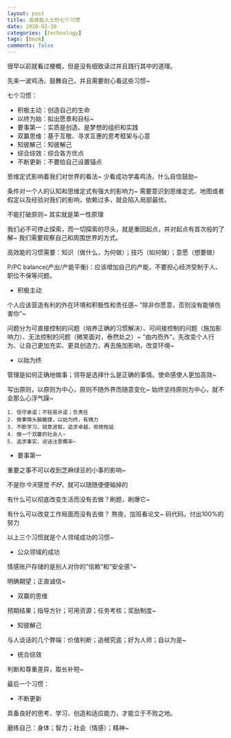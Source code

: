 ```yaml
---
layout: post
title: 高效能人士的七个习惯
date: 2020-02-30
categories: [technology]
tags: [book]
comments: false
---
```




很早以前就看过梗概，但是没有细致读过并且践行其中的道理。



先来一波鸡汤，鼓舞自己，并且需要耐心看这些习惯~ 



七个习惯：

- 积极主动：创造自己的生命
- 以终为始：拟出愿景和目标~
- 要事第一：实质是创造、是梦想的组织和实践
- 双赢思维：基于互敬、寻求互惠的思考框架与心意
- 知彼解己：知彼解己
- 综合综效：综合各方优点
- 不断更新：不要给自己设置锚点



思维定式影响着我们对世界的看法~ 少看成功学毒鸡汤，什么自信鼓励~



条件对一个人的认知和思维定式有强大的影响力~ 需要意识到思维定式、地图或者假定以及经验对我们的影响，依赖过多，就会陷入局部最优。



不能打破原则~ 其实就是第一性原理



我们必不可停止探索，而一切探索的尽头，就是重回起点，并对起点有首次般的了解~ 我们需要观察自己和周围世界的方式。



高效能的习惯需要：知识（做什么，为何做）；技巧（如何做）；意愿（想要做）



P/PC balance(产出/产能平衡)：应该增加自己的产能，不要担心经济受制于人、职位不保等问题。



- 积极主动

个人应该营造有利的外在环境和积极性和责任感~ ”除非你愿意，否则没有能够伤害你“~



问题分为可直接控制的问题（培养正确的习惯解决）、可间接控制的问题（施加影响力）、无法控制的问题（微笑面对，泰然处之）~ ”由内而外“，先改变个人行为、让自己更加充实、更具创造力，再去施加影响，改变环境~



- 以始为终

管理是如何正确地做事；领导是选择什么是正确的事情。使命感使人更加高效~ 



写出原则，以原则为中心，原则不随外界而随意变化~ 始终坚持原则为中心，就不会那么心浮气躁~

```
1. 信守承诺；不轻易许诺；负责任
2. 做事情头脑敏捷，以始为终，有魄力
3. 不断学习，锐意进取，追求卓越，拒绝拖延
4. 做一个双赢的社会人~ 
5. 追求事实，说话注意概率~ 
```



- 要事第一

重要之事不可以收到芝麻绿豆的小事的影响~

不是你*今天*感觉*不好*，就可以随随便便输掉的



有什么可以彻底改变生活而没有去做？刷题，刷爆它~

有什么可以改变工作局面而没有去做？ 熬夜，加班看论文~ 码代码，付出100%的努力



以上三个习惯就是个人领域成功的习惯~



- 公众领域的成功

情感账户存储的是别人对你的”信赖“和”安全感“~ 



明确期望；正直诚信~



- 双赢的思维

预期结果；指导方针；可用资源；任务考核；奖励制度~



- 知彼解己

与人谈话的几个弊端：价值判断；追根究底；好为人师；自以为是~



- 统合综效

判断和尊重差异，取长补短~ 



最后一个习惯：

- 不断更新

具备良好的思考、学习、创造和适应能力，才能立于不败之地。



磨练自己：身体；智力；社会（情感）；精神~













